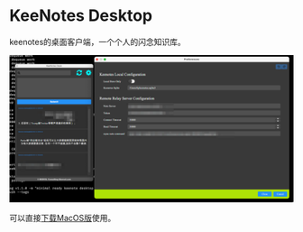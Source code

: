# KeeNotes Desktop

keenotes的桌面客户端，一个个人的闪念知识库。

![](images/10631610357372_.pic_hd.jpg)

可以直接[下载MacOS版](https://github.com/keevol/keenotes-desktop/releases)使用。